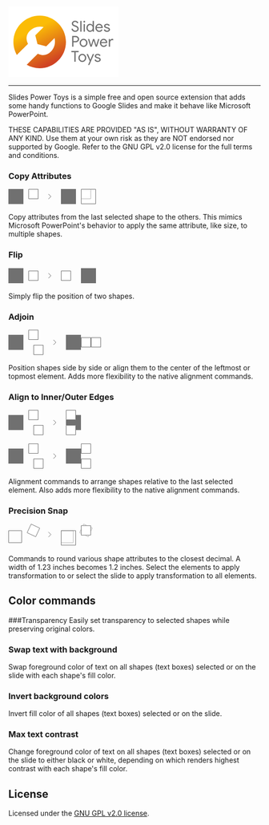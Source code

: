 <img width="220" src="./.assets/banner_220.png" alt="Slides Power Toys logo" />
<hr />

Slides Power Toys is a simple free and open source extension that adds some handy functions to Google Slides and make it behave like Microsoft PowerPoint.

THESE CAPABILITIES ARE PROVIDED "AS IS", WITHOUT WARRANTY OF ANY KIND. Use them at your own risk as they are NOT endorsed nor supported by Google. Refer to the GNU GPL v2.0 license for the full terms and conditions.

### Copy Attributes
<svg xmlns="http://www.w3.org/2000/svg" width="175" height="30" viewBox="0 0 875 150"><g data-name="Group 20" stroke="#707070" stroke-width="5"><g data-name="Rectangle 45" fill="#fff"><path stroke="none" d="M725 0h150v150H725z"/><path fill="none" d="M727.5 2.5h145v145h-145z"/></g><g data-name="Rectangle 42" fill="#707070"><path stroke="none" d="M0 0h150v150H0z"/><path fill="none" d="M2.5 2.5h145v145H2.5z"/></g><g data-name="Rectangle 44" fill="#707070"><path stroke="none" d="M525 0h150v150H525z"/><path fill="none" d="M527.5 2.5h145v145h-145z"/></g><g data-name="Rectangle 43" fill="#fff"><path stroke="none" d="M200 0h100v100H200z"/><path fill="none" d="M202.5 2.5h95v95h-95z"/></g><g data-name="Rectangle 46" fill="#fff" opacity=".504"><path stroke="none" d="M725 0h100v100H725z"/><path fill="none" d="M727.5 2.5h95v95h-95z"/></g><path data-name="Path 5" d="M400 100l25-25-25-25" fill="none"/></g></svg>

Copy attributes from the last selected shape to the others. This mimics Microsoft PowerPoint's behavior to apply the same attribute, like size, to multiple shapes.

### Flip
<svg xmlns="http://www.w3.org/2000/svg" width="175" height="30" viewBox="0 0 875 150"><g data-name="Group 19" stroke="#707070" stroke-width="5"><g data-name="Rectangle 19" fill="#707070"><path stroke="none" d="M0 0h150v150H0z"/><path fill="none" d="M2.5 2.5h145v145H2.5z"/></g><g data-name="Rectangle 41" fill="#707070"><path stroke="none" d="M725 0h150v150H725z"/><path fill="none" d="M727.5 2.5h145v145h-145z"/></g><g data-name="Rectangle 22" fill="#fff"><path stroke="none" d="M200 25h100v100H200z"/><path fill="none" d="M202.5 27.5h95v95h-95z"/></g><g data-name="Rectangle 40" fill="#fff"><path stroke="none" d="M525 25h100v100H525z"/><path fill="none" d="M527.5 27.5h95v95h-95z"/></g><path data-name="Path 4" d="M400 100l25-25-25-25" fill="none"/></g></svg>

Simply flip the position of two shapes.

### Adjoin
<svg xmlns="http://www.w3.org/2000/svg" width="185" height="50" viewBox="0 0 925 250"><g data-name="Group 18" stroke="#707070" stroke-width="5"><g data-name="Group 4"><g data-name="Rectangle 13" fill="#707070"><path stroke="none" d="M0 50h150v150H0z"/><path fill="none" d="M2.5 52.5h145v145H2.5z"/></g><g data-name="Rectangle 14" fill="#fff"><path stroke="none" d="M250 150h100v100H250z"/><path fill="none" d="M252.5 152.5h95v95h-95z"/></g><g data-name="Rectangle 16" fill="#fff"><path stroke="none" d="M200 0h100v100H200z"/><path fill="none" d="M202.5 2.5h95v95h-95z"/></g></g><g data-name="Rectangle 15" fill="#707070"><path stroke="none" d="M575 50h150v150H575z"/><path fill="none" d="M577.5 52.5h145v145h-145z"/></g><g data-name="Rectangle 17" fill="#fff"><path stroke="none" d="M725 75h100v100H725z"/><path fill="none" d="M727.5 77.5h95v95h-95z"/></g><g data-name="Rectangle 18" fill="#fff"><path stroke="none" d="M825 75h100v100H825z"/><path fill="none" d="M827.5 77.5h95v95h-95z"/></g><path data-name="Path 3" d="M450 150l25-25-25-25" fill="none"/></g></svg>

Position shapes side by side or align them to the center of the leftmost or topmost element. Adds more flexibility to the native alignment commands.

### Align to Inner/Outer Edges
<svg xmlns="http://www.w3.org/2000/svg" width="145" height="50" viewBox="0 0 725 250"><g data-name="Group 16" stroke="#707070" stroke-width="5"><path data-name="Path 1" d="M450 150l25-25-25-25" fill="none"/><g data-name="Rectangle 1" fill="#707070"><path stroke="none" d="M0 50h150v150H0z"/><path fill="none" d="M2.5 52.5h145v145H2.5z"/></g><g data-name="Rectangle 5" fill="#707070"><path stroke="none" d="M575 50h150v150H575z"/><path fill="none" d="M577.5 52.5h145v145h-145z"/></g><g data-name="Rectangle 2" fill="#fff"><path stroke="none" d="M250 150h100v100H250z"/><path fill="none" d="M252.5 152.5h95v95h-95z"/></g><g data-name="Rectangle 3" fill="#fff"><path stroke="none" d="M200 0h100v100H200z"/><path fill="none" d="M202.5 2.5h95v95h-95z"/></g><g data-name="Rectangle 6" fill="#fff"><path stroke="none" d="M575 0h100v100H575z"/><path fill="none" d="M577.5 2.5h95v95h-95z"/></g><g data-name="Rectangle 4" fill="#fff"><path stroke="none" d="M575 150h100v100H575z"/><path fill="none" d="M577.5 152.5h95v95h-95z"/></g></g></svg>

<svg xmlns="http://www.w3.org/2000/svg" width="165" height="50" viewBox="0 0 825 250"><g data-name="Group 17" stroke="#707070" stroke-width="5"><g data-name="Group 3"><g data-name="Rectangle 12" fill="#707070"><path stroke="none" d="M0 50h150v150H0z"/><path fill="none" d="M2.5 52.5h145v145H2.5z"/></g><g data-name="Rectangle 10" fill="#fff"><path stroke="none" d="M250 150h100v100H250z"/><path fill="none" d="M252.5 152.5h95v95h-95z"/></g><g data-name="Rectangle 11" fill="#fff"><path stroke="none" d="M200 0h100v100H200z"/><path fill="none" d="M202.5 2.5h95v95h-95z"/></g></g><g data-name="Group 12"><g data-name="Rectangle 7" fill="#707070"><path stroke="none" d="M575 50h150v150H575z"/><path fill="none" d="M577.5 52.5h145v145h-145z"/></g><g data-name="Rectangle 9" fill="#fff"><path stroke="none" d="M725 0h100v100H725z"/><path fill="none" d="M727.5 2.5h95v95h-95z"/></g><g data-name="Rectangle 8" fill="#fff"><path stroke="none" d="M725 150h100v100H725z"/><path fill="none" d="M727.5 152.5h95v95h-95z"/></g></g><path data-name="Path 2" d="M450 150l25-25-25-25" fill="none"/></g></svg>

Alignment commands to arrange shapes relative to the last selected element. Also adds more flexibility to the native alignment commands.</p>

### Precision Snap
<svg xmlns="http://www.w3.org/2000/svg" width="168.2892" height="43.2892" viewBox="0 0 841.446 216.446"><g data-name="Group 21"><g data-name="Group 15"><g data-name="Group 13"><g data-name="Group 7" stroke="#707070" stroke-width="5"><g data-name="Rectangle 32" fill="none"><path stroke="none" d="M0 66.446h135v125H0z"/><path d="M2.5 68.946h130v120H2.5z"/></g><g data-name="Rectangle 33" fill="#fff"><path stroke="none" d="M225.816 0l90.63 42.262-42.261 90.63-90.63-42.261z"/><path fill="none" d="M227.025 3.322l86.1 40.149-40.15 86.1-86.099-40.15z"/></g></g></g><g data-name="Group 14"><g data-name="Rectangle 37" fill="none" stroke="#707070" stroke-width="5" opacity=".499"><path stroke="none" d="M525 66.446h125v125H525z"/><path d="M527.5 68.946h120v120h-120z"/></g><g data-name="Rectangle 34" fill="none" stroke="#707070" stroke-width="5"><path stroke="none" d="M525 66.446h150v150H525z"/><path d="M527.5 68.946h145v145h-145z"/></g><g data-name="Path 7" fill="none" opacity=".499"><path d="M750.815 0l90.63 42.262-42.261 90.63-90.63-42.261z"/><path d="M753.233 6.645l-38.035 81.567 81.568 38.036L834.8 44.68 753.233 6.645M750.815 0l90.63 42.262-42.261 90.63-90.63-42.261L750.814 0z" fill="#707070"/></g><g data-name="Rectangle 35" fill="#fff" stroke="#707070" stroke-width="5"><path stroke="none" d="M725 16.446h100v100H725z"/><path fill="none" d="M727.5 18.946h95v95h-95z"/></g></g></g><path data-name="Path 6" d="M400 132.5l25-25-25-25" fill="none" stroke="#707070" stroke-width="5"/></g></svg>

Commands to round various shape attributes to the closest decimal. A width of 1.23 inches becomes 1.2 inches. Select the elements to apply transformation to or select the slide to apply transformation to all elements.

## Color commands
###Transparency
Easily set transparency to selected shapes while preserving original colors.

### Swap text with background
Swap foreground color of text on all shapes (text boxes) selected or on the slide with each shape's fill color.

### Invert background colors
Invert fill color of all shapes (text boxes) selected or on the slide.

### Max text contrast
Change foreground color of text on all shapes (text boxes) selected or on the slide to either black or white, depending on which renders highest contrast with each shape's fill color.

## License
Licensed under the [GNU GPL v2.0 license](./LICENSE).